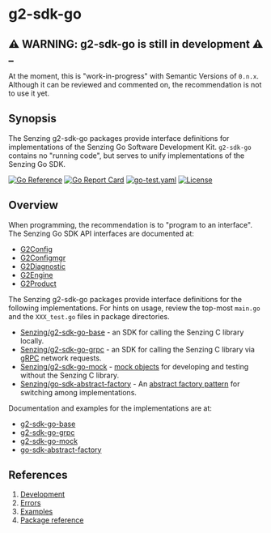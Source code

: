 # g2-sdk-go

## :warning: WARNING: g2-sdk-go is still in development :warning: _

At the moment, this is "work-in-progress" with Semantic Versions of `0.n.x`.
Although it can be reviewed and commented on,
the recommendation is not to use it yet.

## Synopsis

The Senzing g2-sdk-go packages provide interface definitions for implementations of the Senzing Go Software Development Kit.
`g2-sdk-go` contains no "running code", but serves to unify implementations of the Senzing Go SDK.

[![Go Reference](https://pkg.go.dev/badge/github.com/senzing/g2-sdk-go.svg)](https://pkg.go.dev/github.com/senzing/g2-sdk-go)
[![Go Report Card](https://goreportcard.com/badge/github.com/senzing/g2-sdk-go)](https://goreportcard.com/report/github.com/senzing/g2-sdk-go)
[![go-test.yaml](https://github.com/Senzing/g2-sdk-go/actions/workflows/go-test.yaml/badge.svg)](https://github.com/Senzing/g2-sdk-go/actions/workflows/go-test.yaml)
[![License](https://img.shields.io/badge/License-Apache2-brightgreen.svg)](https://github.com/Senzing/g2-sdk-go/blob/main/LICENSE)

## Overview

When programming, the recommendation is to "program to an interface".
The Senzing Go SDK API interfaces are documented at:

- [G2Config](https://pkg.go.dev/github.com/senzing/g2-sdk-go/g2config#G2config)
- [G2Configmgr](https://pkg.go.dev/github.com/senzing/g2-sdk-go/g2configmgr#G2configmgr)
- [G2Diagnostic](https://pkg.go.dev/github.com/senzing/g2-sdk-go/g2diagnostic#G2diagnostic)
- [G2Engine](https://pkg.go.dev/github.com/senzing/g2-sdk-go/g2engine#G2engine)
- [G2Product](https://pkg.go.dev/github.com/senzing/g2-sdk-go/g2product#G2product)

The Senzing g2-sdk-go packages provide interface definitions for the following implementations.
For hints on usage, review the top-most `main.go` and the `XXX_test.go` files in package directories.

- [Senzing/g2-sdk-go-base](https://github.com/Senzing/g2-sdk-go-base) - an SDK for calling the Senzing C library locally.
- [Senzing/g2-sdk-go-grpc](https://github.com/Senzing/g2-sdk-go-grpc) - an SDK for calling the Senzing C library via
  [gRPC](https://grpc.io/) network requests.
- [Senzing/g2-sdk-go-mock](https://github.com/Senzing/g2-sdk-go-mock) - [mock objects](https://en.wikipedia.org/wiki/Mock_object)
  for developing and testing without the Senzing C library.
- [Senzing/go-sdk-abstract-factory](https://github.com/Senzing/go-sdk-abstract-factory) - An
  [abstract factory pattern](https://en.wikipedia.org/wiki/Abstract_factory_pattern)
  for switching among implementations.

Documentation and examples for the implementations are at:

- [g2-sdk-go-base](https://pkg.go.dev/github.com/senzing/g2-sdk-go-base)
- [g2-sdk-go-grpc](https://pkg.go.dev/github.com/senzing/g2-sdk-go-grpc)
- [g2-sdk-go-mock](https://pkg.go.dev/github.com/senzing/g2-sdk-go-mock)
- [go-sdk-abstract-factory](https://pkg.go.dev/github.com/senzing/go-sdk-abstract-factory)

## References

1. [Development](docs/development.md)
1. [Errors](docs/errors.md)
1. [Examples](docs/examples.md)
1. [Package reference](https://pkg.go.dev/github.com/senzing/g2-sdk-go)
